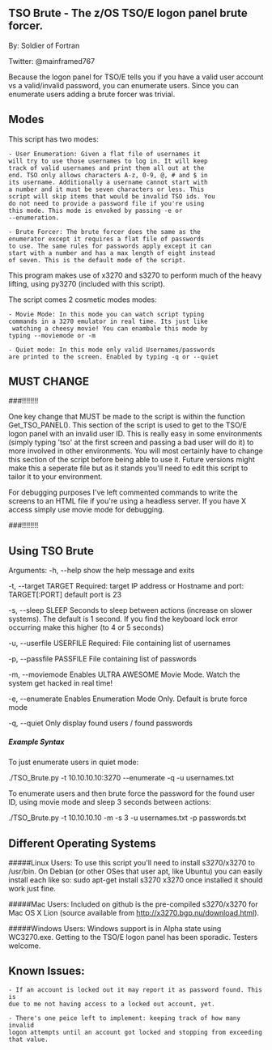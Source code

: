 TSO Brute - The z/OS TSO/E logon panel brute forcer.
-----------------------------------------------------
By: Soldier of Fortran

Twitter: @mainframed767

Because the logon panel for TSO/E tells you if you have a valid user account vs a 
valid/invalid password, you can enumerate users. Since you can enumerate users 
adding a brute forcer was trivial. 


Modes
-----

This script has two modes:

	- User Enumeration: Given a flat file of usernames it 
	will try to use those usernames to log in. It will keep 
	track of valid usernames and print them all out at the 
	end. TSO only allows characters A-z, 0-9, @, # and $ in 
	its username. Additionally a username cannot start with 
	a number and it must be seven characters or less. This 
	script will skip items that would be invalid TSO ids. You 
	do not need to provide a password file if you're using 
	this mode. This mode is envoked by passing -e or 
	--enumeration.
	
	- Brute Forcer: The brute forcer does the same as the 
	enumerator except it requires a flat file of passwords 
	to use. The same rules for passwords apply except it can 
	start with a number and has a max length of eight instead 
	of seven. This is the default mode of the script. 

This program makes use of x3270 and s3270 to perform much of the heavy lifting, 
using py3270 (included with this script). 


The script comes 2 cosmetic modes modes:

	- Movie Mode: In this mode you can watch script typing 
	commands in a 3270 emulator in real time. Its just like
	 watching a cheesy movie! You can enambale this mode by 
	typing --moviemode or -m 

	- Quiet mode: In this mode only valid Usernames/passwords
	are printed to the screen. Enabled by typing -q or --quiet

MUST CHANGE
-----------
###!!!!!!!!

One key change that MUST be made to the script is within the function Get_TSO_PANEL(). This section of the script is used to get to the TSO/E logon panel with an invalid user ID. This is really easy in some environments (simply typing 'tso' at the first screen and passing a bad user will do it) to more involved in other environments. You will most certainly have to change this section of the script before being able to use it. Future versions might make this a seperate file but as it stands you'll need to edit this script to tailor it to your environment. 

For debugging purposes I've left commented commands to write the screens to an HTML file if you're using a headless server. If you have X access simply use movie mode for debugging. 

###!!!!!!!!

Using TSO Brute
---------------


Arguments:
  -h, --help            show the help message and exits

  -t, --target TARGET
                        Required: target IP address or Hostname and port: TARGET[:PORT]
                        default port is 23

  -s, --sleep SLEEP
                        Seconds to sleep between actions (increase on slower
                        systems). The default is 1 second. If you find the keyboard 
			lock error occurring make this higher (to 4 or 5 seconds)

  -u, --userfile USERFILE
                        Required: File containing list of usernames

  -p, --passfile PASSFILE
                        File containing list of passwords

  -m, --moviemode       Enables ULTRA AWESOME Movie Mode. Watch the system get
                        hacked in real time!

  -e, --enumerate       Enables Enumeration Mode Only. Default is brute force
                        mode

  -q, --quiet           Only display found users / found passwords


##### Example Syntax
To just enumerate users in quiet mode:

./TSO_Brute.py -t 10.10.10.10:3270 --enumerate -q -u usernames.txt

To enumerate users and then brute force the password for the found user ID, using movie mode and sleep 3 seconds between actions:

./TSO_Brute.py -t 10.10.10.10 -m -s 3 -u usernames.txt -p passwords.txt


Different Operating Systems
---------------------------
#####Linux Users:
	To use this script you'll need to install s3270/x3270 to /usr/bin. 
	On Debian (or other OSes that user apt, like Ubuntu) you can easily 
	install each like so:
		sudo apt-get install s3270 x3270
	once installed it should work just fine.

#####Mac Users:
	Included on github is the pre-compiled s3270/x3270 for 
	Mac OS X Lion (source available from http://x3270.bgp.nu/download.html). 

#####Windows Users:
	Windows support is in Alpha state using WC3270.exe. Getting to 
	the TSO/E logon panel has been sporadic. Testers welcome. 

Known Issues:
-------------
	- If an account is locked out it may report it as password found. This is 
	due to me not having access to a locked out account, yet. 
	
	- There's one peice left to implement: keeping track of how many invalid 
	logon attempts until an account got locked and stopping from exceeding that value.  
